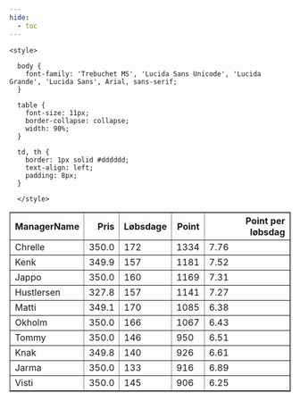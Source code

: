```yaml
---
hide:
  - toc
---
```


<!doctype html>
<html lang="en">
  <head>
    <meta charset="UTF-8" />
    <meta name="viewport" content="width=device-width, initial-scale=1.0" />
    <title> C Y K E L V E N N E R </title>

    <style>

      body {
        font-family: 'Trebuchet MS', 'Lucida Sans Unicode', 'Lucida Grande', 'Lucida Sans', Arial, sans-serif;
      }

      table {
        font-size: 11px;
        border-collapse: collapse;
        width: 90%;
      }
      
      td, th {
        border: 1px solid #dddddd;
        text-align: left;
        padding: 8px;
      }
      
      </style>
  </head>
  <body>
  <table border="1" class="dataframe" id="filterabletable">
  <thead>
    <tr style="text-align: right;">
      <th>ManagerName</th>
      <th>Pris</th>
      <th>Løbsdage</th>
      <th>Point</th>
      <th>Point per løbsdag</th>
    </tr>
  </thead>
  <tbody>
    <tr>
      <td>Chrelle</td>
      <td>350.0</td>
      <td>172</td>
      <td>1334</td>
      <td>7.76</td>
    </tr>
    <tr>
      <td>Kenk</td>
      <td>349.9</td>
      <td>157</td>
      <td>1181</td>
      <td>7.52</td>
    </tr>
    <tr>
      <td>Jappo</td>
      <td>350.0</td>
      <td>160</td>
      <td>1169</td>
      <td>7.31</td>
    </tr>
    <tr>
      <td>Hustlersen</td>
      <td>327.8</td>
      <td>157</td>
      <td>1141</td>
      <td>7.27</td>
    </tr>
    <tr>
      <td>Matti</td>
      <td>349.1</td>
      <td>170</td>
      <td>1085</td>
      <td>6.38</td>
    </tr>
    <tr>
      <td>Okholm</td>
      <td>350.0</td>
      <td>166</td>
      <td>1067</td>
      <td>6.43</td>
    </tr>
    <tr>
      <td>Tommy</td>
      <td>350.0</td>
      <td>146</td>
      <td>950</td>
      <td>6.51</td>
    </tr>
    <tr>
      <td>Knak</td>
      <td>349.8</td>
      <td>140</td>
      <td>926</td>
      <td>6.61</td>
    </tr>
    <tr>
      <td>Jarma</td>
      <td>350.0</td>
      <td>133</td>
      <td>916</td>
      <td>6.89</td>
    </tr>
    <tr>
      <td>Visti</td>
      <td>350.0</td>
      <td>145</td>
      <td>906</td>
      <td>6.25</td>
    </tr>
  </tbody>
</table>
<script src="../js/tablefilter/tablefilter.js"></script>

  <script data-config>
    var tfConfig = {
      base_path: '../js/tablefilter/',
      alternate_rows: true,
      btn_reset: {
          text: 'Nulstil'
      },
      auto_filter: {
        delay: 1100 //milliseconds
      },
 
      loader: true,
      no_results_message: true,  

      // columns data types
      col_types: [
          'string',
          { type: 'formatted-number', decimal: '.', thousands: ',' },
          'number',
          'number',
          { type: 'formatted-number', decimal: '.', thousands: ',' },
      ],

      // Sort extension: in this example the column data types are provided by the
      // 'col_types' property. The sort extension also has a 'types' property
      // defining the columns data type for column sorting. If the 'types'
      // property is not defined, the sorting extension will fallback to
      // the 'col_types' definitions.
      extensions: [{ name: 'sort' }]
  };

  var tf = new TableFilter('filterabletable', tfConfig);
  tf.init();
</script>
    
  </body>
</html>